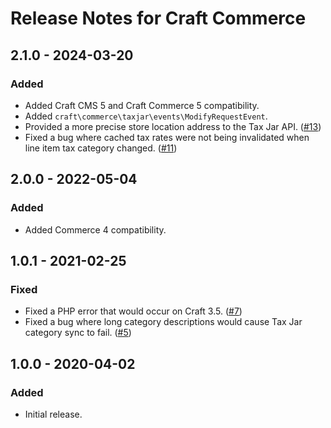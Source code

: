 # Release Notes for Craft Commerce

## 2.1.0 - 2024-03-20

### Added
- Added Craft CMS 5 and Craft Commerce 5 compatibility.
- Added `craft\commerce\taxjar\events\ModifyRequestEvent`.
- Provided a more precise store location address to the Tax Jar API. ([#13](https://github.com/craftcms/commerce-taxjar/pull/13))
- Fixed a bug where cached tax rates were not being invalidated when line item tax category changed. ([#11](https://github.com/craftcms/commerce-taxjar/issues/11))

## 2.0.0 - 2022-05-04

### Added
- Added Commerce 4 compatibility.

## 1.0.1 - 2021-02-25

### Fixed
- Fixed a PHP error that would occur on Craft 3.5. ([#7](https://github.com/craftcms/commerce-taxjar/issues/7))
- Fixed a bug where long category descriptions would cause Tax Jar category sync to fail. ([#5](https://github.com/craftcms/commerce-taxjar/issues/5))

## 1.0.0 - 2020-04-02

### Added
- Initial release.

